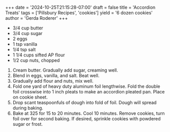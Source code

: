 +++
date = '2024-10-25T21:15:28-07:00'
draft = false
title = 'Accordion Treats'
tags = ['Pillsbury Recipes', 'cookies']
yield = '6 dozen cookies'
author = 'Gerda Roderer'
+++

* 3/4 cup butter
* 3/4 cup sugar
* 2 eggs
* 1 tsp vanilla
* 1/4 tsp salt
* 1 1/4 cups sifted AP flour
* 1/2 cup nuts, chopped

1. Cream butter. Gradually add sugar, creaming well.
2. Blend in eggs, vanilla, and salt. Beat well.
3. Gradually add flour and nuts, mix well.
4. Fold one yard of heavy duty aluminum foil lengthwise. Fold the double foil crosswise into 1 inch pleats to make an accordion pleated pan. Place on cookie sheet.
5. Drop scant teaspoonfuls of dough into fold of foil. Dough will spread during baking.
6. Bake at 325 for 15 to 20 minutes. Cool 10 minutes. Remove cookies, turn foil over for second baking. If desired, sprinkle cookies with powdered sugar or frost.